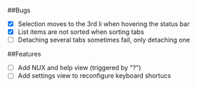 ##Bugs

* [x] Selection moves to the 3rd li when hovering the status bar
* [x] List items are not sorted when sorting tabs 
* [ ] Detaching several tabs sometimes fail, only detaching one

##Features

* [ ] Add NUX and help view (triggered by "?")
* [ ] Add settings view to reconfigure keyboard shortucs